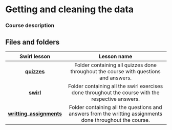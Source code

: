 # Getting and cleaning the data

### Course description


## Files and folders

Swirl lesson | Lesson name
:----------------:|:--------------------:
[**quizzes**](https://github.com/rapha-carvalho/JHU-datascience/tree/master/getting_and_cleaning_data/quizzes/) | Folder containing all quizzes done throughout the course with questions and answers.
[**swirl**](https://github.com/rapha-carvalho/JHU-datascience/tree/master/getting_and_cleaning_data/quizzes/) | Folder containing all the swirl exercises done throughout the course with the respective answers.
[**writting_assignments**](https://github.com/rapha-carvalho/JHU-datascience/tree/master/getting_and_cleaning_data/writting_assignments/) | Folder containing all the questions and answers from the writting assignments done throughout the course.

